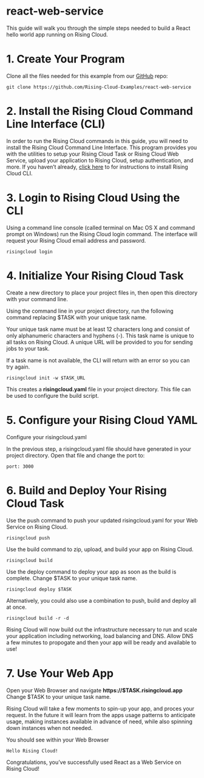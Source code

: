 # react-web-service

This guide will walk you through the simple steps needed to build a React hello world app running on Rising Cloud.

# 1. Create Your Program

Clone all the files needed for this example from our [GitHub](https://github.com/Rising-Cloud-Examples/react-web-service) repo: 

```git clone https://github.com/Rising-Cloud-Examples/react-web-service```

# 2. Install the Rising Cloud Command Line Interface (CLI)
In order to run the Rising Cloud commands in this guide, you will need to install the Rising Cloud Command Line Interface. This program provides you with the utilities to setup your Rising Cloud Task or Rising Cloud Web Service, upload your application to Rising Cloud, setup authentication, and more. If you haven’t already, [click here](/docs/install) to for instructions to install Rising Cloud CLI.

# 3. Login to Rising Cloud Using the CLI
Using a command line console (called terminal on Mac OS X and command prompt on Windows) run the Rising Cloud login command. The interface will request your Rising Cloud email address and password.

```risingcloud login```

# 4. Initialize Your Rising Cloud Task

Create a new directory to place your project files in, then open this directory with your command line.

Using the command line in your project directory, run the following command replacing $TASK with your unique task name.

Your unique task name must be at least 12 characters long and consist of only alphanumeric characters and hyphens (-). This task name is unique to all tasks on Rising Cloud. A unique URL will be provided to you for sending jobs to your task.

If a task name is not available, the CLI will return with an error so you can try again.

```risingcloud init -w $TASK_URL```

This creates a **risingcloud.yaml** file in your project directory. This file can be used to configure the build script.

# 5. Configure your Rising Cloud YAML

Configure your risingcloud.yaml

In the previous step, a risingcloud.yaml file should have generated in your project directory. Open that file and change the port to:

```
port: 3000
```

# 6. Build and Deploy Your Rising Cloud Task
Use the push command to push your updated risingcloud.yaml for your Web Service on Rising Cloud.

```risingcloud push```

Use the build command to zip, upload, and build your app on Rising Cloud.

```risingcloud build```

Use the deploy command to deploy your app as soon as the build is complete.  Change $TASK to your unique task name.

```risingcloud deploy $TASK```

Alternatively, you could also use a combination to push, build and deploy all at once.

```risingcloud build -r -d```

Rising Cloud will now build out the infrastructure necessary to run and scale your application including networking, load balancing and DNS.  Allow DNS a few minutes to propogate and then your app will be ready and available to use!

# 7. Use Your Web App

Open your Web Browser and navigate **https://$TASK.risingcloud.app** Change $TASK to your unique task name.

Rising Cloud will take a few moments to spin-up your app, and proces your request.  In the future it will learn from the apps usage patterns to anticipate usage, making instances available in advance of need, while also spinning down instances when not needed.  

You should see within your Web Browser

```Hello Rising Cloud!```

Congratulations, you’ve successfully used React as a Web Service on Rising Cloud!

